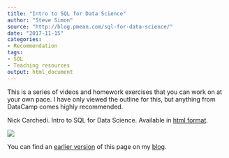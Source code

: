 ```yaml
---
title: "Intro to SQL for Data Science"
author: "Steve Simon"
source: "http://blog.pmean.com/sql-for-data-science/"
date: "2017-11-15"
categories:
- Recommendation
tags:
- SQL
- Teaching resources
output: html_document
---
```


This is a series of videos and homework exercises that you can work on at your own pace. I have only viewed the outline for this, but anything from DataCamp comes highly recommended.

<!---More--->

Nick Carchedi. Intro to SQL for Data Science. Available in [html format][car1].

![](http://www.pmean.com/new-images/17/sql-for-data-science01.png)

You can find an [earlier version][sim1] of this page on my [blog][sim2].

[car1]: https://www.datacamp.com/courses/intro-to-sql-for-data-science

[sim1]: http://blog.pmean.com/sql-for-data-science/
[sim2]: http://blog.pmean.com


